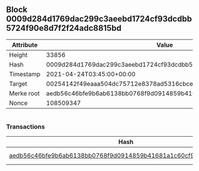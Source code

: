 ## Block 0009d284d1769dac299c3aeebd1724cf93dcdbb5724f90e8d7f2f24adc8815bd

Attribute | Value
--- | ---
Height | 33856
Hash | 0009d284d1769dac299c3aeebd1724cf93dcdbb5724f90e8d7f2f24adc8815bd
Timestamp | 2021-04-24T03:45:00+00:00
Target | 00254142f49eaaa504dc75712e8378ad5316cbcead634704b3734b6271167cc4
Merke root | aedb56c46bfe9b6ab6138bb0768f9d0914859b41681a1c60cf9ae4003d1c8130
Nonce | 108509347

```

```

### Transactions

Hash | Amount
--- | ---
[aedb56c46bfe9b6ab6138bb0768f9d0914859b41681a1c60cf9ae4003d1c8130](aedb56c46bfe9b6ab6138bb0768f9d0914859b41681a1c60cf9ae4003d1c8130.md) | 10.00000000 SKEPTI 
